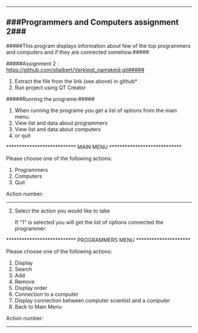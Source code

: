 ---------------------------------------------
###Programmers and Computers assignment 2###
---------------------------------------------

#####This program displays information about few of the top programmers and computers and if they are connected somehow.#####

#####Assignment 2 : https://github.com/olialbert/Verklegt_namskeid.git#####
1. Extract the file from the link (see above) in github*
2. Run project using QT Creator


#####Running the programe:#####

1. When running the programe you get a list of options from the main menu. 
2. View list and data about programmers
3. View list and data about computers
4. or quit

***************************  MAIN MENU  **************************** 

Please choose one of the following actions: 

1. Programmers   
2. Computers     
9. Quit          

Action number: 
******************************************************************

  2) Select the action you would like to take
      
      If "1" is selected you will get the list of options connected the programmer:
      
***************************  PROGRAMMERS MENU  *********************

Please choose one of the following actions: 

1. Display                                                      
2. Search                                                       
3. Add                                                          
4. Remove                                                       
5. Display order                                                
6. Connection to a computer                                     
7. Display connection between computer scientist and a computer 
9. Back to Main Menu                                            

Action number:
******************************************************************
